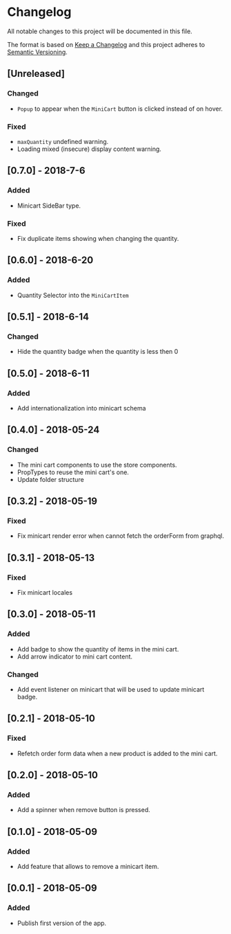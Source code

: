 # Changelog

All notable changes to this project will be documented in this file.

The format is based on [Keep a Changelog](http://keepachangelog.com/en/1.0.0/)
and this project adheres to [Semantic Versioning](http://semver.org/spec/v2.0.0.html).

## [Unreleased]
### Changed
- `Popup` to appear when the `MiniCart` button is clicked instead of on hover.

### Fixed 
- `maxQuantity` undefined warning.
- Loading mixed (insecure) display content warning.

## [0.7.0] - 2018-7-6
### Added
- Minicart SideBar type.

### Fixed
- Fix duplicate items showing when changing the quantity.

## [0.6.0] - 2018-6-20
### Added
- Quantity Selector into the `MiniCartItem`

## [0.5.1] - 2018-6-14
### Changed
- Hide the quantity badge when the quantity is less then 0

## [0.5.0] - 2018-6-11
### Added
- Add internationalization into minicart schema

## [0.4.0] - 2018-05-24
### Changed
- The mini cart components to use the store components.
- PropTypes to reuse the mini cart's one.
- Update folder structure

## [0.3.2] - 2018-05-19
### Fixed
- Fix minicart render error when cannot fetch the orderForm from graphql.

## [0.3.1] - 2018-05-13
### Fixed
- Fix minicart locales

## [0.3.0] - 2018-05-11
### Added
- Add badge to show the quantity of items in the mini cart.
- Add arrow indicator to mini cart content.
### Changed
- Add event listener on minicart that will be used to update minicart badge.

## [0.2.1] - 2018-05-10
### Fixed
- Refetch order form data when a new product is added to the mini cart.

## [0.2.0] - 2018-05-10
### Added
- Add a spinner when remove button is pressed.

## [0.1.0] - 2018-05-09
### Added
- Add feature that allows to remove a minicart item.

## [0.0.1] - 2018-05-09
### Added
- Publish first version of the app.
